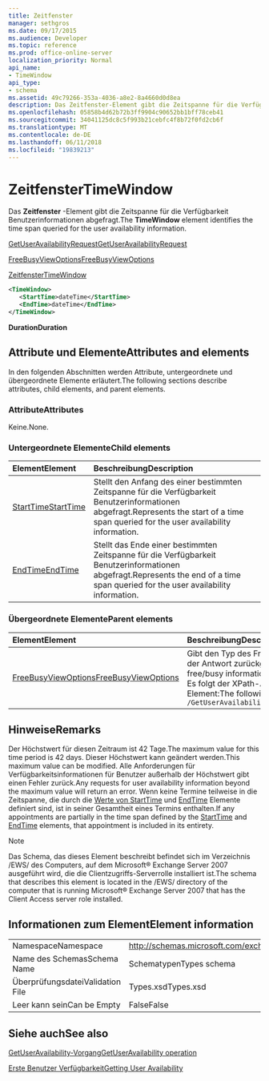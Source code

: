 ```yaml
---
title: Zeitfenster
manager: sethgros
ms.date: 09/17/2015
ms.audience: Developer
ms.topic: reference
ms.prod: office-online-server
localization_priority: Normal
api_name:
- TimeWindow
api_type:
- schema
ms.assetid: 49c79266-353a-4036-a8e2-8a4660d0d8ea
description: Das Zeitfenster-Element gibt die Zeitspanne für die Verfügbarkeit Benutzerinformationen abgefragt.
ms.openlocfilehash: 05858b4d62b72b3ff9904c90652bb1bff78ceb41
ms.sourcegitcommit: 34041125dc8c5f993b21cebfc4f8b72f0fd2cb6f
ms.translationtype: MT
ms.contentlocale: de-DE
ms.lasthandoff: 06/11/2018
ms.locfileid: "19839213"
---
```

# <a name="timewindow"></a><span data-ttu-id="2c302-103">Zeitfenster</span><span class="sxs-lookup"><span data-stu-id="2c302-103">TimeWindow</span></span>

<span data-ttu-id="2c302-104">Das **Zeitfenster** -Element gibt die Zeitspanne für die Verfügbarkeit Benutzerinformationen abgefragt.</span><span class="sxs-lookup"><span data-stu-id="2c302-104">The **TimeWindow** element identifies the time span queried for the user availability information.</span></span> 
  
[<span data-ttu-id="2c302-105">GetUserAvailabilityRequest</span><span class="sxs-lookup"><span data-stu-id="2c302-105">GetUserAvailabilityRequest</span></span>](getuseravailabilityrequest.md)
  
[<span data-ttu-id="2c302-106">FreeBusyViewOptions</span><span class="sxs-lookup"><span data-stu-id="2c302-106">FreeBusyViewOptions</span></span>](freebusyviewoptions.md)
  
[<span data-ttu-id="2c302-107">Zeitfenster</span><span class="sxs-lookup"><span data-stu-id="2c302-107">TimeWindow</span></span>](timewindow.md)
  
```xml
<TimeWindow>
   <StartTime>dateTime</StartTime>
   <EndTime>dateTime</EndTime>
</TimeWindow>
```

 <span data-ttu-id="2c302-108">**Duration**</span><span class="sxs-lookup"><span data-stu-id="2c302-108">**Duration**</span></span>
## <a name="attributes-and-elements"></a><span data-ttu-id="2c302-109">Attribute und Elemente</span><span class="sxs-lookup"><span data-stu-id="2c302-109">Attributes and elements</span></span>

<span data-ttu-id="2c302-110">In den folgenden Abschnitten werden Attribute, untergeordnete und übergeordnete Elemente erläutert.</span><span class="sxs-lookup"><span data-stu-id="2c302-110">The following sections describe attributes, child elements, and parent elements.</span></span>
  
### <a name="attributes"></a><span data-ttu-id="2c302-111">Attribute</span><span class="sxs-lookup"><span data-stu-id="2c302-111">Attributes</span></span>

<span data-ttu-id="2c302-112">Keine.</span><span class="sxs-lookup"><span data-stu-id="2c302-112">None.</span></span>
  
### <a name="child-elements"></a><span data-ttu-id="2c302-113">Untergeordnete Elemente</span><span class="sxs-lookup"><span data-stu-id="2c302-113">Child elements</span></span>

|<span data-ttu-id="2c302-114">**Element**</span><span class="sxs-lookup"><span data-stu-id="2c302-114">**Element**</span></span>|<span data-ttu-id="2c302-115">**Beschreibung**</span><span class="sxs-lookup"><span data-stu-id="2c302-115">**Description**</span></span>|
|:-----|:-----|
|[<span data-ttu-id="2c302-116">StartTime</span><span class="sxs-lookup"><span data-stu-id="2c302-116">StartTime</span></span>](starttime.md) <br/> |<span data-ttu-id="2c302-117">Stellt den Anfang des einer bestimmten Zeitspanne für die Verfügbarkeit Benutzerinformationen abgefragt.</span><span class="sxs-lookup"><span data-stu-id="2c302-117">Represents the start of a time span queried for the user availability information.</span></span>  <br/> |
|[<span data-ttu-id="2c302-118">EndTime</span><span class="sxs-lookup"><span data-stu-id="2c302-118">EndTime</span></span>](endtime.md) <br/> |<span data-ttu-id="2c302-119">Stellt das Ende einer bestimmten Zeitspanne für die Verfügbarkeit Benutzerinformationen abgefragt.</span><span class="sxs-lookup"><span data-stu-id="2c302-119">Represents the end of a time span queried for the user availability information.</span></span>  <br/> |
   
### <a name="parent-elements"></a><span data-ttu-id="2c302-120">Übergeordnete Elemente</span><span class="sxs-lookup"><span data-stu-id="2c302-120">Parent elements</span></span>

|<span data-ttu-id="2c302-121">**Element**</span><span class="sxs-lookup"><span data-stu-id="2c302-121">**Element**</span></span>|<span data-ttu-id="2c302-122">**Beschreibung**</span><span class="sxs-lookup"><span data-stu-id="2c302-122">**Description**</span></span>|
|:-----|:-----|
|[<span data-ttu-id="2c302-123">FreeBusyViewOptions</span><span class="sxs-lookup"><span data-stu-id="2c302-123">FreeBusyViewOptions</span></span>](freebusyviewoptions.md) <br/> |<span data-ttu-id="2c302-124">Gibt den Typ des Frei/Gebucht-Informationen in der Antwort zurückgegeben.</span><span class="sxs-lookup"><span data-stu-id="2c302-124">Specifies the type of free/busy information returned in the response.</span></span>  <br/> <span data-ttu-id="2c302-125">Es folgt der XPath-Ausdruck für dieses Element:</span><span class="sxs-lookup"><span data-stu-id="2c302-125">The following is the XPath to this element:</span></span>  <br/>  `/GetUserAvailabilityRequest/FreeBusyViewOptions` <br/> |
   
## <a name="remarks"></a><span data-ttu-id="2c302-126">Hinweise</span><span class="sxs-lookup"><span data-stu-id="2c302-126">Remarks</span></span>

<span data-ttu-id="2c302-127">Der Höchstwert für diesen Zeitraum ist 42 Tage.</span><span class="sxs-lookup"><span data-stu-id="2c302-127">The maximum value for this time period is 42 days.</span></span> <span data-ttu-id="2c302-128">Dieser Höchstwert kann geändert werden.</span><span class="sxs-lookup"><span data-stu-id="2c302-128">This maximum value can be modified.</span></span> <span data-ttu-id="2c302-129">Alle Anforderungen für Verfügbarkeitsinformationen für Benutzer außerhalb der Höchstwert gibt einen Fehler zurück.</span><span class="sxs-lookup"><span data-stu-id="2c302-129">Any requests for user availability information beyond the maximum value will return an error.</span></span> <span data-ttu-id="2c302-130">Wenn keine Termine teilweise in die Zeitspanne, die durch die [Werte von StartTime](starttime.md) und [EndTime](endtime.md) Elemente definiert sind, ist in seiner Gesamtheit eines Termins enthalten.</span><span class="sxs-lookup"><span data-stu-id="2c302-130">If any appointments are partially in the time span defined by the [StartTime](starttime.md) and [EndTime](endtime.md) elements, that appointment is included in its entirety.</span></span> 
  
> [!NOTE]
> <span data-ttu-id="2c302-131">Das Schema, das dieses Element beschreibt befindet sich im Verzeichnis /EWS/ des Computers, auf dem Microsoft® Exchange Server 2007 ausgeführt wird, die die Clientzugriffs-Serverrolle installiert ist.</span><span class="sxs-lookup"><span data-stu-id="2c302-131">The schema that describes this element is located in the /EWS/ directory of the computer that is running Microsoft® Exchange Server 2007 that has the Client Access server role installed.</span></span> 
  
## <a name="element-information"></a><span data-ttu-id="2c302-132">Informationen zum Element</span><span class="sxs-lookup"><span data-stu-id="2c302-132">Element information</span></span>

|||
|:-----|:-----|
|<span data-ttu-id="2c302-133">Namespace</span><span class="sxs-lookup"><span data-stu-id="2c302-133">Namespace</span></span>  <br/> |http://schemas.microsoft.com/exchange/services/2006/types  <br/> |
|<span data-ttu-id="2c302-134">Name des Schemas</span><span class="sxs-lookup"><span data-stu-id="2c302-134">Schema Name</span></span>  <br/> |<span data-ttu-id="2c302-135">Schematypen</span><span class="sxs-lookup"><span data-stu-id="2c302-135">Types schema</span></span>  <br/> |
|<span data-ttu-id="2c302-136">Überprüfungsdatei</span><span class="sxs-lookup"><span data-stu-id="2c302-136">Validation File</span></span>  <br/> |<span data-ttu-id="2c302-137">Types.xsd</span><span class="sxs-lookup"><span data-stu-id="2c302-137">Types.xsd</span></span>  <br/> |
|<span data-ttu-id="2c302-138">Leer kann sein</span><span class="sxs-lookup"><span data-stu-id="2c302-138">Can be Empty</span></span>  <br/> |<span data-ttu-id="2c302-139">False</span><span class="sxs-lookup"><span data-stu-id="2c302-139">False</span></span>  <br/> |
   
## <a name="see-also"></a><span data-ttu-id="2c302-140">Siehe auch</span><span class="sxs-lookup"><span data-stu-id="2c302-140">See also</span></span>



[<span data-ttu-id="2c302-141">GetUserAvailability-Vorgang</span><span class="sxs-lookup"><span data-stu-id="2c302-141">GetUserAvailability operation</span></span>](getuseravailability-operation.md)


[<span data-ttu-id="2c302-142">Erste Benutzer Verfügbarkeit</span><span class="sxs-lookup"><span data-stu-id="2c302-142">Getting User Availability</span></span>](http://msdn.microsoft.com/library/d4133fcb-9b0f-4e6b-aadf-a389da83516a%28Office.15%29.aspx)

